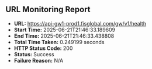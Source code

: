 ## URL Monitoring Report

- **URL:** https://api-gw1-prod1.fisglobal.com/gw/v1/health
- **Start Time:** 2025-06-21T21:46:33.189609
- **End Time:** 2025-06-21T21:46:33.438808
- **Total Time Taken:** 0.249199 seconds
- **HTTP Status Code:** 200
- **Status:** Success
- **Failure Reason:** N/A

